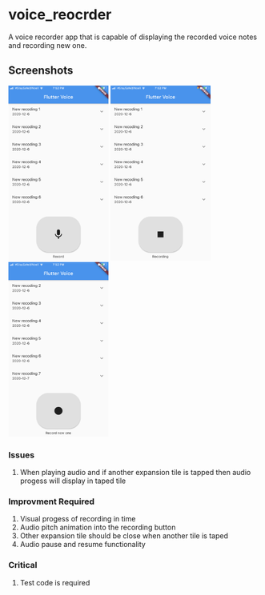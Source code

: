 # voice_reocrder

A voice recorder app that is capable of displaying the recorded voice notes  
and recording new one.

## Screenshots

<img width="200" height="350" src="/assets/screenshots/IMG_1628.PNG" />
<img width="200" height="350" src="/assets/screenshots/IMG_1629.PNG" />
<img width="200" height="350" src="/assets/screenshots/IMG_1630.PNG" />

### Issues

1. When playing audio and if another expansion tile is tapped then audio progess will display in taped tile

### Improvment Required

1. Visual progess of recording in time
2. Audio pitch animation into the recording button
3. Other expansion tile should be close when another tile is taped
4. Audio pause and resume functionality

### Critical

1. Test code is required
